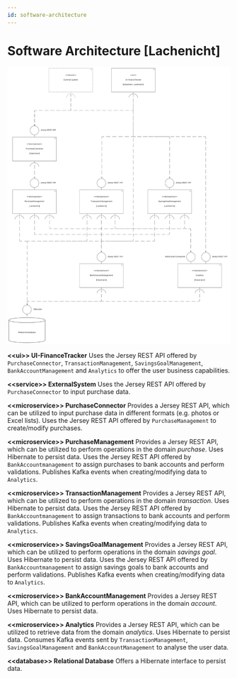 ```yaml
---
id: software-architecture
---
```


# Software Architecture [Lachenicht]

![Software Architecture](../../figures/software_architecture.svg)

**<\<ui\>> UI-FinanceTracker**
Uses the Jersey REST API offered by `PurchaseConnector`, `TransactionManagement`, `SavingsGoalManagement`, `BankAccountManagement` and `Analytics` to offer the user business capabilities.

**<\<service\>> ExternalSystem**
Uses the Jersey REST API offered by `PurchaseConnector` to input purchase data.

**<\<microservice\>> PurchaseConnector**
Provides a Jersey REST API, which can be utilized to input purchase data in different formats (e.g. photos or Excel lists).
Uses the Jersey REST API offered by `PurchaseManagement` to create/modify purchases.

**<\<microservice\>> PurchaseManagement**
Provides a Jersey REST API, which can be utilized to perform operations in the domain *purchase*.
Uses Hibernate to persist data.
Uses the Jersey REST API offered by `BankAccountmanagement` to assign purchases to bank accounts and perform validations.
Publishes Kafka events when creating/modifying data to `Analytics`.

**<\<microservice\>> TransactionManagement**
Provides a Jersey REST API, which can be utilized to perform operations in the domain *transaction*.
Uses Hibernate to persist data.
Uses the Jersey REST API offered by `BankAccountmanagement` to assign transactions to bank accounts and perform validations.
Publishes Kafka events when creating/modifying data to `Analytics`.

**<\<microservice\>> SavingsGoalManagement**
Provides a Jersey REST API, which can be utilized to perform operations in the domain *savings goal*.
Uses Hibernate to persist data.
Uses the Jersey REST API offered by `BankAccountmanagement` to assign savings goals to bank accounts and perform validations.
Publishes Kafka events when creating/modifying data to `Analytics`.

**<\<microservice\>> BankAccountManagement**
Provides a Jersey REST API, which can be utilized to perform operations in the domain *account*.
Uses Hibernate to persist data.

**<\<microservice\>> Analytics**
Provides a Jersey REST API, which can be utilized to retrieve data from the domain *analytics*.
Uses Hibernate to persist data.
Consumes Kafka events sent by `TransactionManagement`, `SavingsGoalManagement` and `BankAccountManagement` to analyse the user data.

**<\<database\>> Relational Database**
Offers a Hibernate interface to persist data.